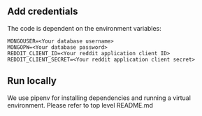 ## Add credentials

The code is dependent on the environment variables:

```
MONGOUSER=<Your database username>
MONGOPW=<Your database password>
REDDIT_CLIENT_ID=<Your reddit application client ID>
REDDIT_CLIENT_SECRET=<Your reddit application client secret>
```

## Run locally

We use pipenv for installing dependencies and running a virtual environment. Please refer to top level README.md
